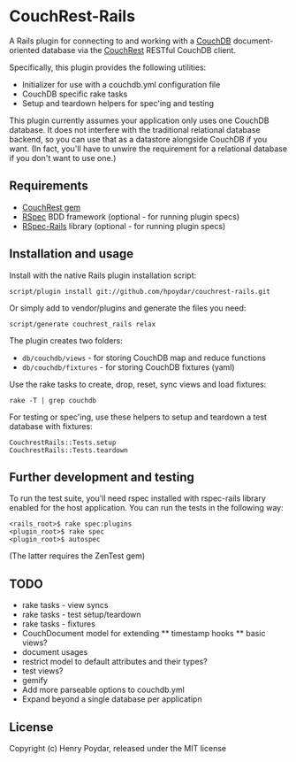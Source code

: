 # CouchRest-Rails

A Rails plugin for connecting to and working with a [CouchDB](http://couchdb.apache.org) document-oriented database via the [CouchRest](http://github.com/jchris/couchrest) RESTful CouchDB client.

Specifically, this plugin provides the following utilities:

* Initializer for use with a couchdb.yml configuration file
* CouchDB specific rake tasks
* Setup and teardown helpers for spec'ing and testing

This plugin currently assumes your application only uses one CouchDB database.  It does not interfere with the traditional relational database backend, so you can use that as a datastore alongside CouchDB if you want.  (In fact, you'll have to unwire the requirement for a relational database if you don't want to use one.)

## Requirements

* [CouchRest gem](http://github.com/jchris/couchrest)
* [RSpec](http://github.com/dchelimsky/rspec) BDD framework (optional - for running plugin specs)
* [RSpec-Rails](http://github.com/dchelimsky/rspec-rails) library (optional - for running plugin specs)

## Installation and usage

Install with the native Rails plugin installation script:

    script/plugin install git://github.com/hpoydar/couchrest-rails.git

Or simply add to vendor/plugins and generate the files you need:

    script/generate couchrest_rails relax
    
The plugin creates two folders:

* `db/couchdb/views` - for storing CouchDB map and reduce functions
* `db/couchdb/fixtures` - for storing CouchDB fixtures (yaml)
    
Use the rake tasks to create, drop, reset, sync views and load fixtures:

    rake -T | grep couchdb
    
For testing or spec'ing, use these helpers to setup and teardown a test database with fixtures:

    CouchrestRails::Tests.setup
    CouchrestRails::Tests.teardown


## Further development and testing

To run the test suite, you'll need rspec installed with rspec-rails library enabled for the host application. You can run the tests in the following way:

    <rails_root>$ rake spec:plugins
    <plugin_root>$ rake spec
    <plugin_root>$ autospec
    
(The latter requires the ZenTest gem)

## TODO

* rake tasks - view syncs
* rake tasks - test setup/teardown
* rake tasks - fixtures
* CouchDocument model for extending
** timestamp hooks
** basic views?
* document usages
* restrict model to default attributes and their types?
* test views?
* gemify
* Add more parseable options to couchdb.yml
* Expand beyond a single database per applicatipn

## License

Copyright (c) Henry Poydar, released under the MIT license
